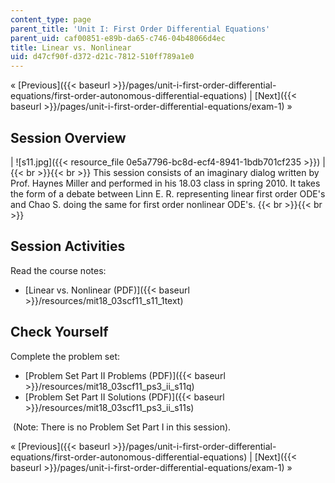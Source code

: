 ```yaml
---
content_type: page
parent_title: 'Unit I: First Order Differential Equations'
parent_uid: caf00851-e89b-da65-c746-04b48066d4ec
title: Linear vs. Nonlinear
uid: d47cf90f-d372-d21c-7812-510ff789a1e0
---
```


« [Previous]({{< baseurl >}}/pages/unit-i-first-order-differential-equations/first-order-autonomous-differential-equations) | [Next]({{< baseurl >}}/pages/unit-i-first-order-differential-equations/exam-1) »

Session Overview
----------------

| ![s11.jpg]({{< resource_file 0e5a7796-bc8d-ecf4-8941-1bdb701cf235 >}}) |  {{< br >}}{{< br >}} This session consists of an imaginary dialog written by Prof. Haynes Miller and performed in his 18.03 class in spring 2010. It takes the form of a debate between Linn E. R. representing linear first order ODE's and Chao S. doing the same for first order nonlinear ODE's. {{< br >}}{{< br >}}  

Session Activities
------------------

Read the course notes:

*   [Linear vs. Nonlinear (PDF)]({{< baseurl >}}/resources/mit18_03scf11_s11_1text)

Check Yourself
--------------

Complete the problem set:

*   [Problem Set Part II Problems (PDF)]({{< baseurl >}}/resources/mit18_03scf11_ps3_ii_s11q)
*   [Problem Set Part II Solutions (PDF)]({{< baseurl >}}/resources/mit18_03scf11_ps3_ii_s11s)

 (Note: There is no Problem Set Part I in this session).

« [Previous]({{< baseurl >}}/pages/unit-i-first-order-differential-equations/first-order-autonomous-differential-equations) | [Next]({{< baseurl >}}/pages/unit-i-first-order-differential-equations/exam-1) »